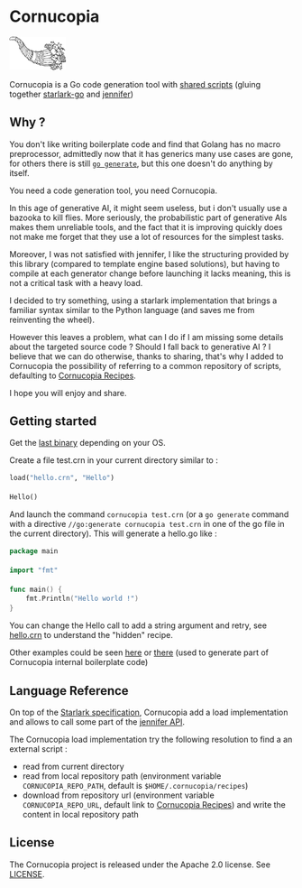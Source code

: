 # Cornucopia

<img src="https://github.com/dvaumoron/cornucopia/raw/main/logo/cornucopialogo.png" width="100">

Cornucopia is a Go code generation tool with [shared scripts](https://github.com/dvaumoron/cornucopiarecipes) (gluing together [starlark-go](https://pkg.go.dev/go.starlark.net/starlark) and [jennifer](https://pkg.go.dev/github.com/dave/jennifer))

## Why ?

You don't like writing boilerplate code and find that Golang has no macro preprocessor, admittedly now that it has generics many use cases are gone, for others there is still [`go generate`](https://go.dev/blog/generate), but this one doesn't do anything by itself.

You need a code generation tool, you need Cornucopia.

In this age of generative AI, it might seem useless, but i don't usually use a bazooka to kill flies. More seriously, the probabilistic part of generative AIs makes them unreliable tools, and the fact that it is improving quickly does not make me forget that they use a lot of resources for the simplest tasks.

Moreover, I was not satisfied with jennifer, I like the structuring provided by this library (compared to template engine based solutions), but having to compile at each generator change before launching it lacks meaning, this is not a critical task with a heavy load.

I decided to try something, using a starlark implementation that brings a familiar syntax similar to the Python language (and saves me from reinventing the wheel).

However this leaves a problem, what can I do if I am missing some details about the targeted source code ? Should I fall back to generative AI ? I believe that we can do otherwise, thanks to sharing, that's why I added to Cornucopia the possibility of referring to a common repository of scripts, defaulting to [Cornucopia Recipes](https://github.com/dvaumoron/cornucopiarecipes).

I hope you will enjoy and share.

## Getting started

Get the [last binary](releases) depending on your OS.

Create a file test.crn in your current directory similar to :

```Python
load("hello.crn", "Hello")

Hello()
```

And launch the command `cornucopia test.crn` (or a `go generate` command with a directive `//go:generate cornucopia test.crn` in one of the go file in the current directory). This will generate a hello.go like :

```Go
package main

import "fmt"

func main() {
    fmt.Println("Hello world !")
}
```

You can change the Hello call to add a string argument and retry, see [hello.crn](https://github.com/dvaumoron/cornucopiarecipes/blob/main/hello.crn) to understand the "hidden" recipe.

Other examples could be seen [here](examples) or [there](glu/go/self.crn) (used to generate part of Cornucopia internal boilerplate code)

## Language Reference

On top of the [Starlark specification](https://github.com/google/starlark-go/blob/master/doc/spec.md), Cornucopia add a load implementation and allows to call some part of the [jennifer API](https://pkg.go.dev/github.com/dave/jennifer/jen).

The Cornucopia load implementation try the following resolution to find a an external script :

- read from current directory
- read from local repository path (environment variable `CORNUCOPIA_REPO_PATH`, default is `$HOME/.cornucopia/recipes`)
- download from repository url (environment variable `CORNUCOPIA_REPO_URL`, default link to [Cornucopia Recipes](https://github.com/dvaumoron/cornucopiarecipes)) and write the content in local repository path

## License

The Cornucopia project is released under the Apache 2.0 license. See [LICENSE](LICENSE).
